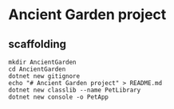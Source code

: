 # Ancient Garden project

## scaffolding

```shell
mkdir AncientGarden
cd AncientGarden
dotnet new gitignore
echo "# Ancient Garden project" > README.md
dotnet new classlib --name PetLibrary
dotnet new console -o PetApp
```
